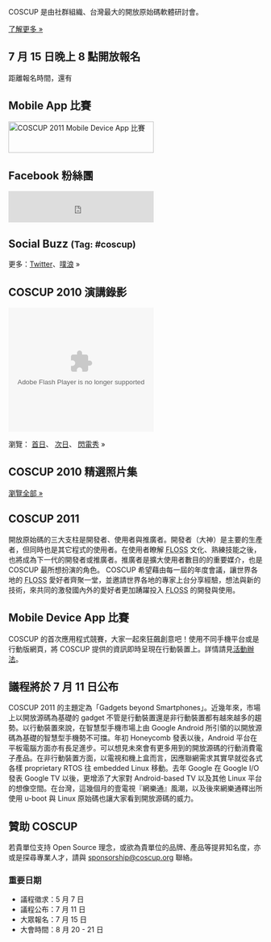 <div id="sidebar2">
	<div class="intro hideInMobile">
		<p>COSCUP 是由社群組織、台灣最大的開放原始碼軟體研討會。</p>
		<p class="more"><a href="about/">了解更多 »</a></p>
	</div>
	<h2 class="hideInMobile">7 月 15 日晚上 8 點開放報名</h2>
	<p id="countdown" class="hideInMobile">距離報名時間，還有<span id="countdown-time"></span></p>
	<h2 class="hideInMobile">Mobile App 比賽</h2>
	<p class="banner"><a target="_blank" href="http://blog.coscup.org/2011/06/coscup-2011-mobile-device-app.html"><img src="/2011/logos/mobile-app-banner.png" style="width: 288px; height: 62px" title="COSCUP 2011 Mobile Device App 比賽" /></a></p>
	<div class="hideInMobile">
		<h2>Facebook 粉絲團</h2>
		<iframe src="https://www.facebook.com/plugins/likebox.php?href=https%3A%2F%2Fwww.facebook.com%2Fcoscup&amp;width=288&amp;colorscheme=light&amp;show_faces=false&amp;stream=false&amp;header=true&amp;height=62" scrolling="no" frameborder="0" style="border:none; overflow:hidden; width:288px; height:62px; background-color: #fff"></iframe>
	</div>
	<div id="ipv6block" class="hideInMobile">
	</div>
	<h2 class="hideInMobile">Social Buzz <small>(Tag: #coscup)</small></h2>
	<div class="socialbuzz hideInMobile"></div>
	<p class="more hideInMobile">更多：<a href="https://search.twitter.com/search?q=coscup+OR+from%3Acoscup">Twitter</a>、<a href="http://www.plurk.com/psearch#q=COSCUP">噗浪</a> »</p>
	<div class="hideInMobile">
		<h2>COSCUP 2010 演講錄影</h2>
		<object width="288" height="246" class="video">
		  <param name="movie" value="http://www.youtube.com/p/74F06EB83BBBC445?hl=zh_TW&amp;fs=1"/>
		  <param name="allowFullScreen" value="true"/>
		  <param name="allowscriptaccess" value="always"/>
		  <embed src="http://www.youtube.com/p/74F06EB83BBBC445?hl=zh_TW&amp;fs=1" type="application/x-shockwave-flash" width="288" height="246" allowscriptaccess="always" allowfullscreen="true"></embed>
		</object>
		<p class="more">瀏覽：
			<a href="http://www.youtube.com/view_play_list?p=6B44377354D83D41">首日</a>、
			<a href="http://www.youtube.com/view_play_list?p=31632A9DC6140024">次日</a>、 
			<a href="http://www.youtube.com/view_play_list?p=C56D2E96312D2A53">閃電秀</a> »
		</p>
	</div>
	<h2 class="hideInMobile">COSCUP 2010 精選照片集</h2>
	<div class="images hideInMobile"></div>
	<p class="more hideInMobile"><a href="http://www.flickr.com/groups/coscup2010-selection/pool/">瀏覽全部 »</a></p>
</div>

## COSCUP 2011

開放原始碼的三大支柱是開發者、使用者與推廣者。開發者（大神）是主要的生產者，但同時也是其它程式的使用者。在使用者瞭解 <abbr title="自由與開放原始碼軟體">FLOSS</abbr> 文化、熟練技能之後，也將成為下一代的開發者或推廣者。推廣者是擴大使用者數目的的重要媒介，也是 COSCUP 最所想扮演的角色。 COSCUP 希望藉由每一屆的年度會議，讓世界各地的 <abbr title="自由與開放原始碼軟體">FLOSS</abbr> 愛好者齊聚一堂，並邀請世界各地的專家上台分享經驗，想法與新的技術，來共同的激發國內外的愛好者更加踴躍投入 <abbr title="自由與開放原始碼軟體">FLOSS</abbr> 的開發與使用。

## Mobile Device App 比賽

COSCUP 的首次應用程式競賽，大家一起來狂飆創意吧！使用不同手機平台或是行動版網頁，將 COSCUP 提供的資訊即時呈現在行動裝置上。詳情請見[活動辦法](http://blog.coscup.org/2011/06/coscup-2011-mobile-device-app.html)。


## 議程將於 7 月 11 日公布

COSCUP 2011 的主題定為「Gadgets beyond Smartphones」。近幾年來，市場上以開放源碼為基礎的 gadget
不管是行動裝置還是非行動裝置都有越來越多的趨勢。以行動裝置來說，在智慧型手機市場上由 Google Android
所引領的以開放源碼為基礎的智慧型手機勢不可擋。年初 Honeycomb 發表以後，Android
平台在平板電腦方面亦有長足進步。可以想見未來會有更多用到的開放源碼的行動消費電子產品。在非行動裝置方面，以電視和機上盒而言，因應聯網需求其實早就從各式各樣
proprietary RTOS 往 embedded Linux 移動。去年 Google 在 Google I/O 發表 Google TV
以後，更增添了大家對 Android-based TV 以及其他 Linux
平台的想像空間。在台灣，這幾個月的壹電視『網樂通』風潮，以及後來網樂通釋出所使用 u-boot 與 Linux 原始碼也讓大家看到開放源碼的威力。

## 贊助 COSCUP

若貴單位支持 Open Source 理念，或欲為貴單位的品牌、產品等提昇知名度，亦或是探尋專業人才，請與 <sponsorship@coscup.org> 聯絡。

### 重要日期

* 議程徵求：5 月 7 日
* 議程公布：7 月 11 日
* 大眾報名：7 月 15 日
* 大會時間：8 月 20 - 21 日
